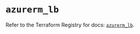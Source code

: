 # `azurerm_lb`

Refer to the Terraform Registry for docs: [`azurerm_lb`](https://registry.terraform.io/providers/hashicorp/azurerm/3.115.0/docs/resources/lb).

